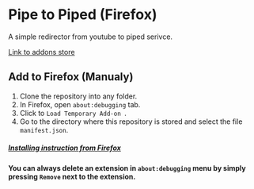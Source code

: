 # Pipe to Piped (Firefox)

A simple redirector from youtube to piped serivce.

[Link to addons store](https://addons.mozilla.org/en-US/firefox/addon/pipe-to-piped/)

## Add to Firefox (Manualy)

1. Clone the repository into any folder.
2. In Firefox, open `about:debugging` tab.
3. Click to `Load Temporary Add-on `.
4. Go to the directory where this repository is stored and select the file `manifest.json`.

##### [Installing instruction from Firefox](https://developer.mozilla.org/en-US/docs/Mozilla/Add-ons/WebExtensions/Your_first_WebExtension#installing)

**You can always delete an extension in `about:debugging` menu by simply pressing `Remove` next to the extension.**
